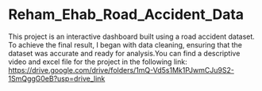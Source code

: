 # Reham_Ehab_Road_Accident_Data
This project is an interactive dashboard built using a road accident dataset. To achieve the final result, I began with data cleaning, ensuring that the dataset was accurate and ready for analysis.You can find a descriptive video and excel file for the project in the following link:
https://drive.google.com/drive/folders/1mQ-Vd5s1Mk1PJwmCJu9S2-1SmQggG0eB?usp=drive_link
